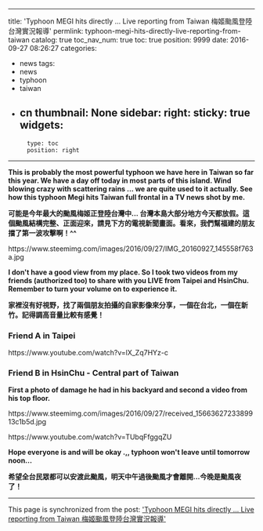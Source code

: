 
---
title: 'Typhoon MEGI hits directly ... Live reporting from Taiwan  梅姬颱風登陸台灣實況報導'
permlink: typhoon-megi-hits-directly-live-reporting-from-taiwan
catalog: true
toc_nav_num: true
toc: true
position: 9999
date: 2016-09-27 08:26:27
categories:
- news
tags:
- news
- typhoon
- taiwan
- cn
thumbnail: None
sidebar:
    right:
        sticky: true
widgets:
    -
        type: toc
        position: right
---


<html>
<p><strong>This is probably the most powerful typhoon we have here in Taiwan so far this year. We have a day off today in most parts of this island. Wind blowing crazy with scattering rains ... we are quite used to it actually. See how this typhoon Megi hits Taiwan full frontal in a TV news shot by me.</strong></p>
<p><strong>可能是今年最大的颱風梅姬正登陸台灣中... 台灣本島大部分地方今天都放假。這個颱風結構完整、正面迎來，請見下方的電視新聞畫面。看來，我們幫福建的朋友擋了第一波攻擊啊！^^</strong></p>
<p>https://www.steemimg.com/images/2016/09/27/IMG_20160927_145558f763a.jpg</p>
<p><strong>I don't have a good view from my place. So I took two videos from my friends (authorized too) to share with you LIVE from Taipei and HsinChu. Remember to turn your volume on to experience it.</strong></p>
<p><strong>家裡沒有好視野，找了兩個朋友拍攝的自家影像來分享，一個在台北，一個在新竹。記得調高音量比較有感覺！</strong></p>
<h3>Friend A in Taipei&nbsp;</h3>
<p>https://www.youtube.com/watch?v=lX_Zq7HYz-c</p>
<h3>Friend B in HsinChu - Central part of Taiwan</h3>
<p><strong>First a photo of damage he had in his backyard and second a video from his top floor.</strong></p>
<p>https://www.steemimg.com/images/2016/09/27/received_1566362723389913c1b5d.jpg</p>
<p>https://www.youtube.com/watch?v=TUbqFfggqZU</p>
<p><strong>Hope everyone is and will be okay .,, typhoon won't leave until tomorrow noon...&nbsp;</strong></p>
<p><strong>希望全台民眾都可以安渡此颱風，明天中午過後颱風才會離開...今晚是颱風夜了！</strong></p>
</html>

- - -

This page is synchronized from the post: ['Typhoon MEGI hits directly ... Live reporting from Taiwan  梅姬颱風登陸台灣實況報導'](https://steemit.com/@deanliu/typhoon-megi-hits-directly-live-reporting-from-taiwan)
